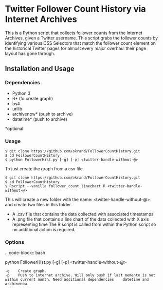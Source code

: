 # Twitter Follower Count History via Internet Archives
This is a Python script that collects follower counts from the Internet Archives, given a Twitter username. This script grabs the follower counts by identifying various CSS Selectors that match the follower count element on the historical Twitter pages for almost every major overhaul their page layout has gone through.

## Installation and Usage
### Dependencies
* Python 3
* R* (to create graph)
* bs4 
* urllib
* archivenow* (push to archive)
* datetime* (push to archive)

*optional
 
### Usage
```shell	
$ git clone https://github.com/okrand/FollowerCountHistory.git
$ cd FollowerCountHistory
$ python FollowerHist.py [-g] [-p] <twitter-handle-without-@> 
```
To just create the graph from a csv file
```shell	
$ git clone https://github.com/okrand/FollowerCountHistory.git
$ cd FollowerCountHistory
$ Rscript --vanilla follower_count_linechart.R <twitter-handle-without-@> 
```
This will create a new folder with the name: <twitter-handle-without-@> and create two files in this folder.
* A .csv file that contains the data collected with associated timestamps
* A .png file that contains a line chart of the data collected with X axis representing time
The R script is called from within the Python script so no additional action is required. 

### Options
.. code-block:: bash

 python FollowerHist.py [-g] [-p] <twitter-handle-without-@> 
  
	-g	  Create graph.
	-p	  Push to internet archive. Will only push if last memento is not within current month. Need additional dependencies 	datetime and archivenow.


